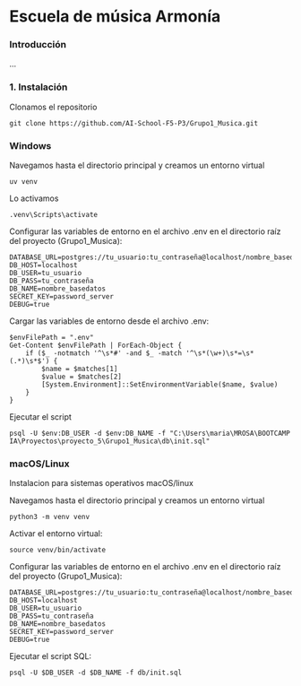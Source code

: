 # Escuela de música Armonía

### Introducción

...

### 1. Instalación

Clonamos el repositorio

    git clone https://github.com/AI-School-F5-P3/Grupo1_Musica.git

### Windows


Navegamos hasta el directorio principal y creamos un entorno virtual
    
    uv venv

Lo activamos

    .venv\Scripts\activate

Configurar las variables de entorno en el archivo .env en el directorio raíz del proyecto (Grupo1_Musica):

    DATABASE_URL=postgres://tu_usuario:tu_contraseña@localhost/nombre_basedatos
    DB_HOST=localhost
    DB_USER=tu_usuario
    DB_PASS=tu_contraseña
    DB_NAME=nombre_basedatos
    SECRET_KEY=password_server
    DEBUG=true

Cargar las variables de entorno desde el archivo .env:

    $envFilePath = ".env"
    Get-Content $envFilePath | ForEach-Object {
        if ($_ -notmatch '^\s*#' -and $_ -match '^\s*(\w+)\s*=\s*(.*)\s*$') {
            $name = $matches[1]
            $value = $matches[2]
            [System.Environment]::SetEnvironmentVariable($name, $value)
        }
    }

Ejecutar el script

    psql -U $env:DB_USER -d $env:DB_NAME -f "C:\Users\maria\MROSA\BOOTCAMP IA\Proyectos\proyecto_5\Grupo1_Musica\db\init.sql"

### macOS/Linux

Instalacion para sistemas operativos macOS/linux

Navegamos hasta el directorio principal y creamos un entorno virtual

    python3 -m venv venv

Activar el entorno virtual:

    source venv/bin/activate

Configurar las variables de entorno en el archivo .env en el directorio raíz del proyecto (Grupo1_Musica):

    DATABASE_URL=postgres://tu_usuario:tu_contraseña@localhost/nombre_basedatos
    DB_HOST=localhost
    DB_USER=tu_usuario
    DB_PASS=tu_contraseña
    DB_NAME=nombre_basedatos
    SECRET_KEY=password_server
    DEBUG=true

Ejecutar el script SQL:

    psql -U $DB_USER -d $DB_NAME -f db/init.sql
